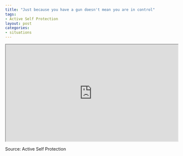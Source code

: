 ```yaml
---
title: "Just because you have a gun doesn't mean you are in control"
tags:
- Active Self Protection
layout: post
categories:
- situations
---
```


<iframe width="560" height="315" src="https://www.youtube.com/embed/PBSzm5ns5TU" title="Officer Almost Loses Firearm to Deranged Man"></iframe>

Source: Active Self Protection
